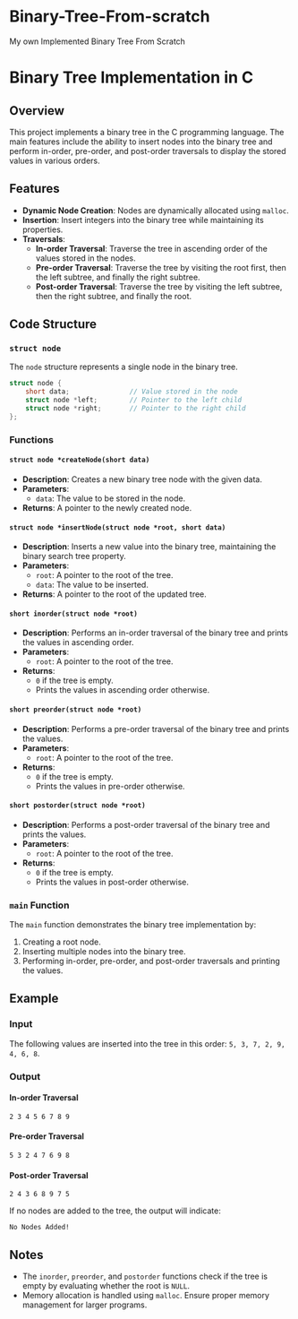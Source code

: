 # Binary-Tree-From-scratch
My own Implemented Binary Tree From Scratch
# Binary Tree Implementation in C

## Overview
This project implements a binary tree in the C programming language. The main features include the ability to insert nodes into the binary tree and perform in-order, pre-order, and post-order traversals to display the stored values in various orders.

## Features
- **Dynamic Node Creation**: Nodes are dynamically allocated using `malloc`.
- **Insertion**: Insert integers into the binary tree while maintaining its properties.
- **Traversals**:
  - **In-order Traversal**: Traverse the tree in ascending order of the values stored in the nodes.
  - **Pre-order Traversal**: Traverse the tree by visiting the root first, then the left subtree, and finally the right subtree.
  - **Post-order Traversal**: Traverse the tree by visiting the left subtree, then the right subtree, and finally the root.

## Code Structure
### `struct node`
The `node` structure represents a single node in the binary tree.
```c
struct node {
    short data;               // Value stored in the node
    struct node *left;        // Pointer to the left child
    struct node *right;       // Pointer to the right child
};
```

### Functions
#### `struct node *createNode(short data)`
- **Description**: Creates a new binary tree node with the given data.
- **Parameters**:
  - `data`: The value to be stored in the node.
- **Returns**: A pointer to the newly created node.

#### `struct node *insertNode(struct node *root, short data)`
- **Description**: Inserts a new value into the binary tree, maintaining the binary search tree property.
- **Parameters**:
  - `root`: A pointer to the root of the tree.
  - `data`: The value to be inserted.
- **Returns**: A pointer to the root of the updated tree.

#### `short inorder(struct node *root)`
- **Description**: Performs an in-order traversal of the binary tree and prints the values in ascending order.
- **Parameters**:
  - `root`: A pointer to the root of the tree.
- **Returns**:
  - `0` if the tree is empty.
  - Prints the values in ascending order otherwise.

#### `short preorder(struct node *root)`
- **Description**: Performs a pre-order traversal of the binary tree and prints the values.
- **Parameters**:
  - `root`: A pointer to the root of the tree.
- **Returns**:
  - `0` if the tree is empty.
  - Prints the values in pre-order otherwise.

#### `short postorder(struct node *root)`
- **Description**: Performs a post-order traversal of the binary tree and prints the values.
- **Parameters**:
  - `root`: A pointer to the root of the tree.
- **Returns**:
  - `0` if the tree is empty.
  - Prints the values in post-order otherwise.

### `main` Function
The `main` function demonstrates the binary tree implementation by:
1. Creating a root node.
2. Inserting multiple nodes into the binary tree.
3. Performing in-order, pre-order, and post-order traversals and printing the values.

## Example
### Input
The following values are inserted into the tree in this order: `5, 3, 7, 2, 9, 4, 6, 8`.

### Output
#### In-order Traversal
```
2 3 4 5 6 7 8 9
```
#### Pre-order Traversal
```
5 3 2 4 7 6 9 8
```
#### Post-order Traversal
```
2 4 3 6 8 9 7 5
```

If no nodes are added to the tree, the output will indicate:
```
No Nodes Added!
```


## Notes
- The `inorder`, `preorder`, and `postorder` functions check if the tree is empty by evaluating whether the root is `NULL`.
- Memory allocation is handled using `malloc`. Ensure proper memory management for larger programs.



